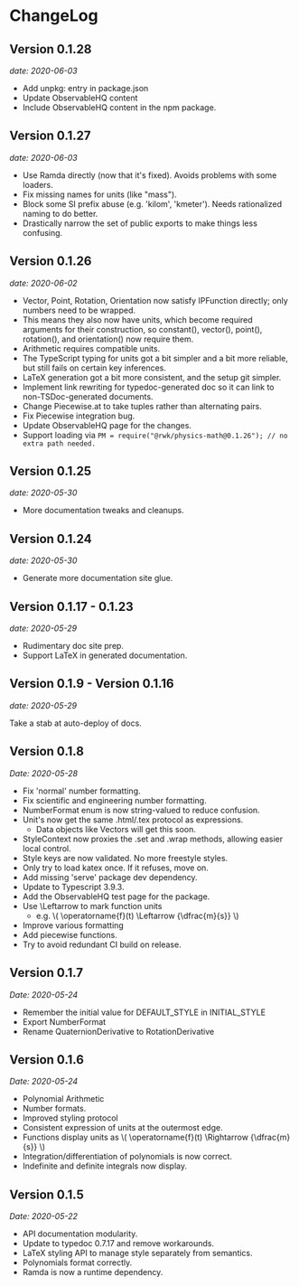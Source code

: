 # ChangeLog

## Version 0.1.28
_date: 2020-06-03_

* Add unpkg: entry in package.json
* Update ObservableHQ content
* Include ObservableHQ content in the npm package.

## Version 0.1.27
_date: 2020-06-03_

* Use Ramda directly (now that it's fixed). Avoids problems with some loaders.
* Fix missing names for units (like "mass").
* Block some SI prefix abuse (e.g. 'kilom', 'kmeter'). Needs rationalized naming to do better.
* Drastically narrow the set of public exports to make things less confusing.

## Version 0.1.26
_date: 2020-06-02_

* Vector, Point, Rotation, Orientation now satisfy IPFunction directly; only numbers need to be wrapped.
* This means they also now have units, which become required arguments for their construction, so constant(),
  vector(), point(), rotation(), and orientation() now require them.
* Arithmetic requires compatible units.
* The TypeScript typing for units got a bit simpler and a bit more reliable, but still fails on certain key inferences.
* LaTeX generation got a bit more consistent, and the setup git simpler.
* Implement link rewriting for typedoc-generated doc so it can link to non-TSDoc-generated documents.
* Change Piecewise.at to take tuples rather than alternating pairs.
* Fix Piecewise integration bug.
* Update ObservableHQ page for the changes.
* Support loading via `PM = require("@rwk/physics-math@0.1.26"); // no extra path needed.`

## Version 0.1.25
_date: 2020-05-30_

* More documentation tweaks and cleanups.

## Version 0.1.24
_date: 2020-05-30_

* Generate more documentation site glue.

## Version 0.1.17 - 0.1.23
_date: 2020-05-29_

* Rudimentary doc site prep.
* Support LaTeX in generated documentation.

## Version 0.1.9 - Version 0.1.16
_date: 2020-05-29_

Take a stab at auto-deploy of docs.

## Version 0.1.8
_Date: 2020-05-28_

* Fix 'normal' number formatting.
* Fix scientific and engineering number formatting.
* NumberFormat enum is now string-valued to reduce confusion.
* Unit's now get the same .html/.tex protocol as expressions.
  * Data objects like Vectors will get this soon.
* StyleContext now proxies the .set and .wrap methods, allowing easier local control.
* Style keys are now validated. No more freestyle styles.
* Only try to load katex once. If it refuses, move on.
* Add missing 'serve' package dev dependency.
* Update to Typescript 3.9.3.
* Add the ObservableHQ test page for the package.
* Use \Leftarrow to mark function units
  * e.g. \\( \operatorname{f}(t) \Leftarrow {\dfrac{m}{s}} \\)
* Improve various formatting
* Add piecewise functions.
* Try to avoid redundant CI build on release.

## Version 0.1.7
_Date: 2020-05-24_

* Remember the initial value for DEFAULT_STYLE in INITIAL_STYLE
* Export NumberFormat
* Rename QuaternionDerivative to RotationDerivative

## Version 0.1.6
_Date: 2020-05-24_

* Polynomial Arithmetic
* Number formats.
* Improved styling protocol
* Consistent expression of units at the outermost edge.
* Functions display units as \\( \operatorname{f}(t) \Rightarrow {\dfrac{m}{s}} \\)
* Integration/differentiation of polynomials is now correct.
* Indefinite and definite integrals now display.

## Version 0.1.5
_Date: 2020-05-22_

* API documentation modularity.
* Update to typedoc 0.7.17 and remove workarounds.
* LaTeX styling API to manage style separately from semantics.
* Polynomials format correctly.
* Ramda is now a runtime dependency.


